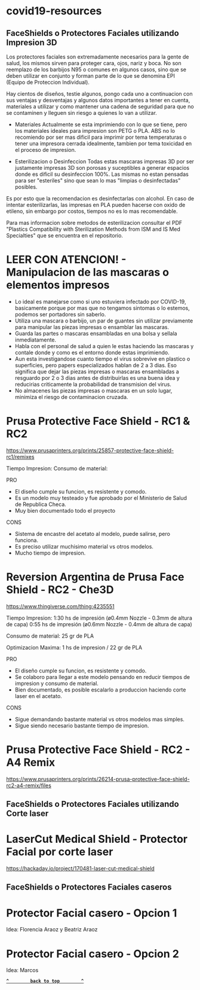 # covid19-resources

## FaceShields o Protectores Faciales utilizando Impresion 3D
Los protectores faciales son extremadamente necesarios para la gente de salud, los mismos sirven para proteger cara, ojos, nariz y boca. No son reemplazo de los barbijos N95 o comunes en algunos casos, sino que se deben utilizar en conjunto y forman parte de lo que se denomina EPI (Equipo de Proteccion Individual).

Hay cientos de diseños, testie algunos, pongo cada uno a continuacion con sus ventajas y desventajas y algunos datos importantes a tener en cuenta, materiales a utilizar y como mantener una cadena de seguridad para que no se contaminen y lleguen sin riesgo a quienes lo van a utilizar.

* Materiales
Actualmente se esta imprimiendo con lo que se tiene, pero los materiales ideales para impresion son PETG o PLA.
ABS no lo recomiendo por ser mas dificil para imprimir por tema temperaturas o tener una impresora cerrada idealmente, tambien por tema toxicidad en el proceso de impresion.

* Esterilizacion o Desinfeccion
Todas estas mascaras impresas 3D por ser justamente impresas 3D son porosas y suceptibles a generar espacios donde es dificil su desinfeccion 100%. Las mismas no estan pensadas para ser "esteriles" sino que sean lo mas "limpias o desinfectadas" posibles.

Es por esto que la recomendacion es desinfectarlas con alcohol.
En caso de intentar esterilizarlas, las impresas en PLA pueden hacerse con oxido de etileno, sin embargo por costos, tiempos no es lo mas recomendable.

Para mas informacion sobre metodos de esterilizacion consultar el PDF "Plastics Compatibility with Sterilization Methods from ISM and IS Med Specialties" que se encuentra en el repositorio.

# LEER CON ATENCION! - Manipulacion de las mascaras o elementos impresos

- Lo ideal es manejarse como si uno estuviera infectado por COVID-19, basicamente porque por mas que no tengamos sintomas o lo estemos, podemos ser portadores sin saberlo. 
- Utiliza una mascara o barbijo, un par de guantes sin utilizar previamente para manipular las piezas impresas o ensamblar las mascaras.
- Guarda las partes o mascaras ensambladas en una bolsa y sellala inmediatamente.
- Habla con el personal de salud a quien le estas haciendo las mascaras y contale donde y como es el entorno donde estas imprimiendo.
- Aun esta investigandose cuanto tiempo el virus sobrevive en plastico o superficies, pero papers especializados hablan de 2 a 3 dias.
Eso significa que dejar las piezas impresas o mascaras ensambladas a resguardo por 2 o 3 dias antes de distribuirlas es una buena idea y reducirias criticamente la probabilidad de transmision del virus.
- No almacenes las piezas impresas o mascaras en un solo lugar, minimiza el riesgo de contaminacion cruzada.


# Prusa Protective Face Shield - RC1 & RC2
https://www.prusaprinters.org/prints/25857-protective-face-shield-rc1/remixes

Tiempo Impresion: 
Consumo de material:

PRO
- El diseño cumple su funcion, es resistente y comodo. 
- Es un modelo muy testeado y fue aprobado por el Ministerio de Salud de Republica Checa.
- Muy bien documentado todo el proyecto

CONS
- Sistema de encastre del acetato al modelo, puede salirse, pero funciona.
- Es preciso utilizar muchisimo material vs otros modelos.
- Mucho tiempo de impresion.

# Reversion Argentina de Prusa Face Shield - RC2 - Che3D
https://www.thingiverse.com/thing:4235551

Tiempo Impresion: 
1:30 hs de impresión (ø0.4mm Nozzle - 0.3mm de altura de capa) 
0:55 hs de impresión (ø0.6mm Nozzle - 0.4mm de altura de capa)

Consumo de material: 25 gr de PLA

Optimizacion Maxima: 1 hs de impresion / 22 gr de PLA

PRO
- El diseño cumple su funcion, es resistente y comodo. 
- Se colaboro para llegar a este modelo pensando en reducir tiempos de impresion y consumo de material.
- Bien documentado, es posible escalarlo a produccion haciendo corte laser en el acetato.

CONS
- Sigue demandando bastante material vs otros modelos mas simples.
- Sigue siendo necesario bastante tiempo de impresion.


# Prusa Protective Face Shield - RC2 - A4 Remix
https://www.prusaprinters.org/prints/26214-prusa-protective-face-shield-rc2-a4-remix/files






## FaceShields o Protectores Faciales utilizando Corte laser

# LaserCut Medical Shield - Protector Facial por corte laser

https://hackaday.io/project/170481-laser-cut-medical-shield


## FaceShields o Protectores Faciales caseros

# Protector Facial casero - Opcion 1
Idea: Florencia Araoz y Beatriz Araoz


# Protector Facial casero - Opcion 2
Idea: Marcos



**[`^        back to top        ^`](#)**
